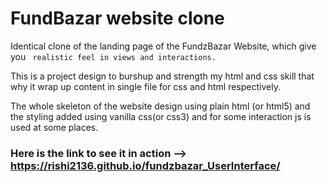 # FundBazar website clone

Identical clone of the landing page of the FundzBazar Website, which give you ` realistic feel in views and interactions.`

This is a project design to burshup and strength my html and css skill that why it wrap up content in single file for css and html respectively.

The whole skeleton of the website design using plain html (or html5) and the styling added using vanilla css(or css3) and for some interaction js is used at some places.

### Here is the link to see it in action --> https://rishi2136.github.io/fundzbazar_UserInterface/
